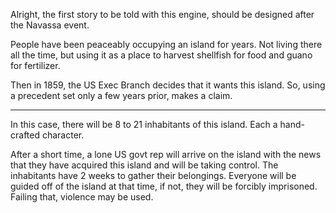 Alright, the first story to be told with this engine, should be
designed after the Navassa event. 

People have been peaceably occupying an island for years. 
Not living there all the time, but using it as a place to harvest
shellfish for food and guano for fertilizer. 

Then in 1859, the US Exec Branch decides that it wants this island.
So, using a precedent set only a few years prior, makes a claim. 

---

In this case, there will be 8 to 21 inhabitants of this island. 
Each a hand-crafted character. 

After a short time, a lone US govt rep will arrive on the island with
the news that they have acquired this island and will be taking control. 
The inhabitants have 2 weeks to gather their belongings. 
Everyone will be guided off of the island at that time, if not,
they will be forcibly imprisoned. Failing that, violence may be used. 
